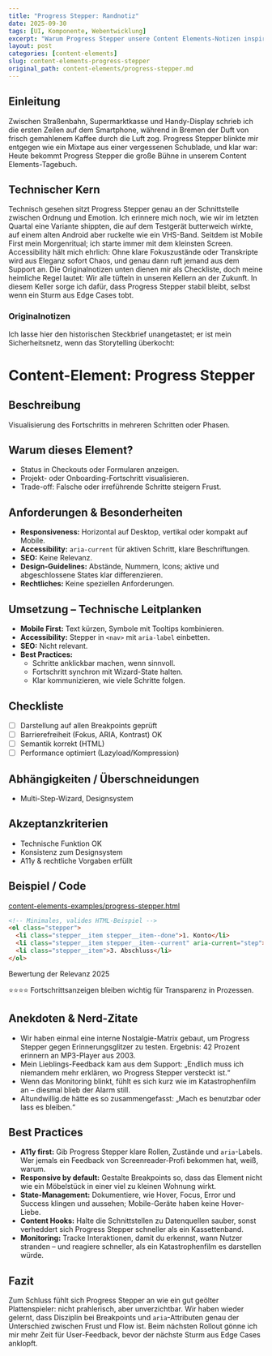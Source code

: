 ```yaml
---
title: "Progress Stepper: Randnotiz"
date: 2025-09-30
tags: [UI, Komponente, Webentwicklung]
excerpt: "Warum Progress Stepper unsere Content Elements-Notizen inspiriert."
layout: post
categories: [content-elements]
slug: content-elements-progress-stepper
original_path: content-elements/progress-stepper.md
---
```


## Einleitung
Zwischen Straßenbahn, Supermarktkasse und Handy-Display schrieb ich die ersten Zeilen auf dem Smartphone, während in Bremen der Duft von frisch gemahlenem Kaffee durch die Luft zog. Progress Stepper blinkte mir entgegen wie ein Mixtape aus einer vergessenen Schublade, und klar war: Heute bekommt Progress Stepper die große Bühne in unserem Content Elements-Tagebuch.

## Technischer Kern
Technisch gesehen sitzt Progress Stepper genau an der Schnittstelle zwischen Ordnung und Emotion. Ich erinnere mich noch, wie wir im letzten Quartal eine Variante shippten, die auf dem Testgerät butterweich wirkte, auf einem alten Android aber ruckelte wie ein VHS-Band. Seitdem ist Mobile First mein Morgenritual; ich starte immer mit dem kleinsten Screen. Accessibility hält mich ehrlich: Ohne klare Fokuszustände oder Transkripte wird aus Eleganz sofort Chaos, und genau dann ruft jemand aus dem Support an. Die Originalnotizen unten dienen mir als Checkliste, doch meine heimliche Regel lautet: Wir alle tüfteln in unseren Kellern an der Zukunft. In diesem Keller sorge ich dafür, dass Progress Stepper stabil bleibt, selbst wenn ein Sturm aus Edge Cases tobt.

### Originalnotizen
Ich lasse hier den historischen Steckbrief unangetastet; er ist mein Sicherheitsnetz, wenn das Storytelling überkocht:
# Content-Element: Progress Stepper

## Beschreibung
Visualisierung des Fortschritts in mehreren Schritten oder Phasen.

## Warum dieses Element?
- Status in Checkouts oder Formularen anzeigen.
- Projekt- oder Onboarding-Fortschritt visualisieren.
- Trade-off: Falsche oder irreführende Schritte steigern Frust.

## Anforderungen & Besonderheiten
- **Responsiveness:** Horizontal auf Desktop, vertikal oder kompakt auf Mobile.
- **Accessibility:** `aria-current` für aktiven Schritt, klare Beschriftungen.
- **SEO:** Keine Relevanz.
- **Design-Guidelines:** Abstände, Nummern, Icons; aktive und abgeschlossene States klar differenzieren.
- **Rechtliches:** Keine speziellen Anforderungen.

## Umsetzung – Technische Leitplanken
- **Mobile First:** Text kürzen, Symbole mit Tooltips kombinieren.
- **Accessibility:** Stepper in `<nav>` mit `aria-label` einbetten.
- **SEO:** Nicht relevant.
- **Best Practices:**
  - Schritte anklickbar machen, wenn sinnvoll.
  - Fortschritt synchron mit Wizard-State halten.
  - Klar kommunizieren, wie viele Schritte folgen.

## Checkliste
- [ ] Darstellung auf allen Breakpoints geprüft
- [ ] Barrierefreiheit (Fokus, ARIA, Kontrast) OK
- [ ] Semantik korrekt (HTML)
- [ ] Performance optimiert (Lazyload/Kompression)

## Abhängigkeiten / Überschneidungen
- Multi-Step-Wizard, Designsystem

## Akzeptanzkriterien
- Technische Funktion OK
- Konsistenz zum Designsystem
- A11y & rechtliche Vorgaben erfüllt

## Beispiel / Code
[content-elements-examples/progress-stepper.html](../content-elements-examples/progress-stepper.html)

```html
<!-- Minimales, valides HTML-Beispiel -->
<ol class="stepper">
  <li class="stepper__item stepper__item--done">1. Konto</li>
  <li class="stepper__item stepper__item--current" aria-current="step">2. Adresse</li>
  <li class="stepper__item">3. Abschluss</li>
</ol>
```

Bewertung der Relevanz 2025

⭐⭐⭐⭐ Fortschrittsanzeigen bleiben wichtig für Transparenz in Prozessen.

## Anekdoten & Nerd-Zitate
- Wir haben einmal eine interne Nostalgie-Matrix gebaut, um Progress Stepper gegen Erinnerungsglitzer zu testen. Ergebnis: 42 Prozent erinnern an MP3-Player aus 2003.
- Mein Lieblings-Feedback kam aus dem Support: „Endlich muss ich niemandem mehr erklären, wo Progress Stepper versteckt ist.“
- Wenn das Monitoring blinkt, fühlt es sich kurz wie im Katastrophenfilm an – diesmal blieb der Alarm still.
- Altundwillig.de hätte es so zusammengefasst: „Mach es benutzbar oder lass es bleiben.“

## Best Practices
- **A11y first:** Gib Progress Stepper klare Rollen, Zustände und `aria`-Labels. Wer jemals ein Feedback von Screenreader-Profi bekommen hat, weiß, warum.
- **Responsive by default:** Gestalte Breakpoints so, dass das Element nicht wie ein Möbelstück in einer viel zu kleinen Wohnung wirkt.
- **State-Management:** Dokumentiere, wie Hover, Focus, Error und Success klingen und aussehen; Mobile-Geräte haben keine Hover-Liebe.
- **Content Hooks:** Halte die Schnittstellen zu Datenquellen sauber, sonst verheddert sich Progress Stepper schneller als ein Kassettenband.
- **Monitoring:** Tracke Interaktionen, damit du erkennst, wann Nutzer stranden – und reagiere schneller, als ein Katastrophenfilm es darstellen würde.

## Fazit
Zum Schluss fühlt sich Progress Stepper an wie ein gut geölter Plattenspieler: nicht prahlerisch, aber unverzichtbar. Wir haben wieder gelernt, dass Disziplin bei Breakpoints und `aria`-Attributen genau der Unterschied zwischen Frust und Flow ist. Beim nächsten Rollout gönne ich mir mehr Zeit für User-Feedback, bevor der nächste Sturm aus Edge Cases anklopft.
